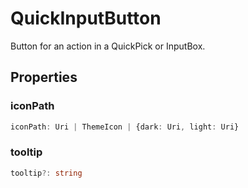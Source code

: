 # QuickInputButton

Button for an action in a QuickPick or InputBox.

## Properties

### iconPath

```typescript
iconPath: Uri | ThemeIcon | {dark: Uri, light: Uri}
```

### tooltip

```typescript
tooltip?: string
```

